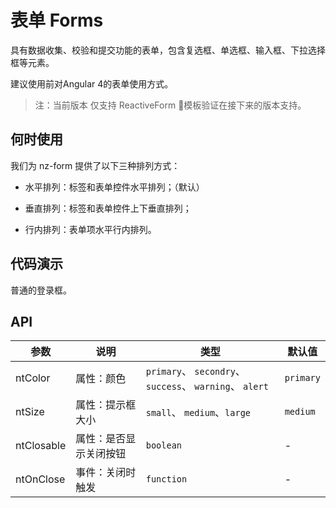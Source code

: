 # 表单 Forms 

具有数据收集、校验和提交功能的表单，包含复选框、单选框、输入框、下拉选择框等元素。

建议使用前对Angular 4的表单使用方式。

> 注：当前版本 仅支持 ReactiveForm 模板验证在接下来的版本支持。


## 何时使用

我们为 nz-form 提供了以下三种排列方式：

* 水平排列：标签和表单控件水平排列；（默认）

* 垂直排列：标签和表单控件上下垂直排列；

* 行内排列：表单项水平行内排列。

## 代码演示
<nt-example>
  <nt-example-showcase>
    <demo-form-login></demo-form-login>
  </nt-example-showcase>
  <nt-example-legend ntTitle="登录框">普通的登录框。</nt-example-legend>
  <nt-example-code [ntCode]="loginCode"></nt-example-code>
</nt-example>

## API

| 参数 | 说明 | 类型 | 默认值 |
| --- | --- | --- | --- |
| ntColor | 属性：颜色 | `primary`、 `secondry`、 `success`、 `warning`、 `alert` | `primary` |
| ntSize | 属性：提示框大小 | `small`、 `medium`、`large` | `medium` |
| ntClosable | 属性：是否显示关闭按钮 | `boolean` | - |
| ntOnClose | 事件：关闭时触发 | `function` | - |

